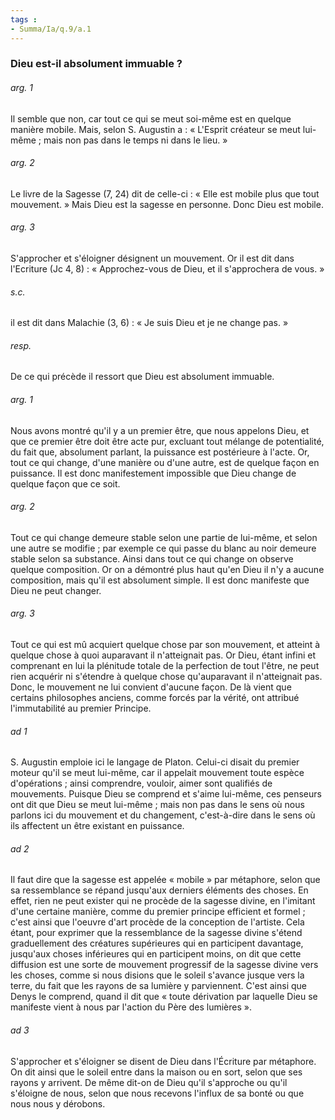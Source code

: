 ```yaml
---
tags : 
- Summa/Ia/q.9/a.1
---
```


### Dieu est-il absolument immuable ?

###### arg. 1
Il semble que non, car tout ce qui se meut soi-même est en quelque manière mobile. Mais, selon S. Augustin a : « L'Esprit créateur se meut lui-même ; mais non pas dans le temps ni dans le lieu. » 

###### arg. 2
Le livre de la Sagesse (7, 24) dit de celle-ci : « Elle est mobile plus que tout mouvement. » Mais Dieu est la sagesse en personne. Donc Dieu est mobile. 

###### arg. 3
S'approcher et s'éloigner désignent un mouvement. Or il est dit dans l'Ecriture (Jc 4, 8) : « Approchez-vous de Dieu, et il s'approchera de vous. » 

###### s.c.
il est dit dans Malachie (3, 6) : « Je suis Dieu et je ne change pas. » 

###### resp.
De ce qui précède il ressort que Dieu est absolument immuable. 

###### arg. 1
Nous avons montré qu'il y a un premier être, que nous appelons Dieu, et que ce premier être doit être acte pur, excluant tout mélange de potentialité, du fait que, absolument parlant, la puissance est postérieure à l'acte. Or, tout ce qui change, d'une manière ou d'une autre, est de quelque façon en puissance. Il est donc manifestement impossible que Dieu change de quelque façon que ce soit. 

###### arg. 2
Tout ce qui change demeure stable selon une partie de lui-même, et selon une autre se modifie ; par exemple ce qui passe du blanc au noir demeure stable selon sa substance. Ainsi dans tout ce qui change on observe quelque composition. Or on a démontré plus haut qu'en Dieu il n'y a aucune composition, mais qu'il est absolument simple. Il est donc manifeste que Dieu ne peut changer. 

###### arg. 3
Tout ce qui est mû acquiert quelque chose par son mouvement, et atteint à quelque chose à quoi auparavant il n'atteignait pas. Or Dieu, étant infini et comprenant en lui la plénitude totale de la perfection de tout l'être, ne peut rien acquérir ni s'étendre à quelque chose qu'auparavant il n'atteignait pas. Donc, le mouvement ne lui convient d'aucune façon. De là vient que certains philosophes anciens, comme forcés par la vérité, ont attribué l'immutabilité au premier Principe. 

###### ad 1
S. Augustin emploie ici le langage de Platon. Celui-ci disait du premier moteur qu'il se meut lui-même, car il appelait mouvement toute espèce d'opérations ; ainsi comprendre, vouloir, aimer sont qualifiés de mouvements. Puisque Dieu se comprend et s'aime lui-même, ces penseurs ont dit que Dieu se meut lui-même ; mais non pas dans le sens où nous parlons ici du mouvement et du changement, c'est-à-dire dans le sens où ils affectent un être existant en puissance. 

###### ad 2
Il faut dire que la sagesse est appelée « mobile » par métaphore, selon que sa ressemblance se répand jusqu'aux derniers éléments des choses. En effet, rien ne peut exister qui ne procède de la sagesse divine, en l'imitant d'une certaine manière, comme du premier principe efficient et formel ; c'est ainsi que l'oeuvre d'art procède de la conception de l'artiste. Cela étant, pour exprimer que la ressemblance de la sagesse divine s'étend graduellement des créatures supérieures qui en participent davantage, jusqu'aux choses inférieures qui en participent moins, on dit que cette diffusion est une sorte de mouvement progressif de la sagesse divine vers les choses, comme si nous disions que le soleil s'avance jusque vers la terre, du fait que les rayons de sa lumière y parviennent. C'est ainsi que Denys le comprend, quand il dit que « toute dérivation par laquelle Dieu se manifeste vient à nous par l'action du Père des lumières ». 

###### ad 3
S'approcher et s'éloigner se disent de Dieu dans l'Écriture par métaphore. On dit ainsi que le soleil entre dans la maison ou en sort, selon que ses rayons y arrivent. De même dit-on de Dieu qu'il s'approche ou qu'il s'éloigne de nous, selon que nous recevons l'influx de sa bonté ou que nous nous y dérobons. 



